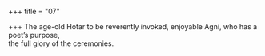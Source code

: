+++
title = "07"

+++
The age-old Hotar to be reverently invoked, enjoyable Agni, who has a  poet’s purpose,  
the full glory of the ceremonies.  